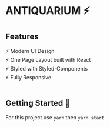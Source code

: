 # ANTIQUARIUM ⚡️ 

## Features

⚡️ Modern UI Design\
⚡️ One Page Layout built with React\
⚡️ Styled with Styled-Components\
⚡️ Fully Responsive

<img src="">

## Getting Started 🚀

For this project use `yarn` then `yarn start`

